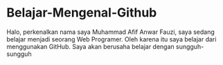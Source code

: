 # Belajar-Mengenal-Github

Halo, perkenalkan nama saya Muhammad Afif Anwar Fauzi, saya sedang belajar menjadi seorang Web Programer. Oleh karena itu saya belajar dari menggunakan GitHub.
Saya akan berusaha belajar dengan sungguh-sungguh
